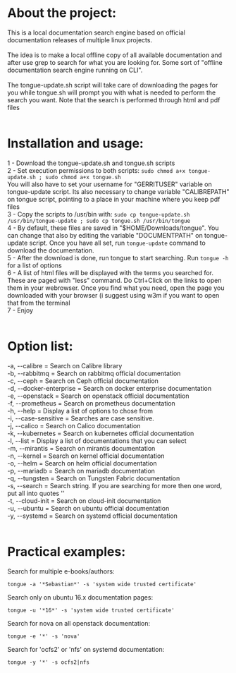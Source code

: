 # About the project:<br>
This is a local documentation search engine based on official documentation releases of multiple linux projects. <br><br>
The idea is to make a local offline copy of all available documentation and after use grep to search for what you are looking for. Some sort of "offline documentation search engine running on CLI".<br><br>
The tongue-update.sh script will take care of downloading the pages for you while tongue.sh will prompt you with what is needed to perform the search you want. Note that the search is performed through html and pdf files<br>
<br>
# Installation and usage:<br>
1 - Download the tongue-update.sh and tongue.sh scripts<br>
2 - Set execution permissions to both scripts: ```sudo chmod a+x tongue-update.sh ; sudo chmod a+x tongue.sh```<br>
You will also have to set your username for "GERRITUSER" variable on tongue-update script. Its also necessary to change variable "CALIBREPATH" on tongue script, pointing to a place in your machine where you keep pdf files<br>
3 - Copy the scripts to /usr/bin with: ```sudo cp tongue-update.sh /usr/bin/tongue-update ; sudo cp tongue.sh /usr/bin/tongue```<br>
4 - By default, these files are saved in "$HOME/Downloads/tongue". You can change that also by editing the variable "DOCUMENTPATH" on tongue-update script. Once you have all set, run ``` tongue-update ``` command to download the documentation. <br>
5 - After the download is done, run tongue to start searching. Run ```tongue -h``` for a list of options<br>
6 - A list of html files will be displayed with the terms you searched for. These are paged with "less" command. Do Ctrl+Click on the links to open them in your webrowser. Once you find what you need, open the page you downloaded with your browser (i suggest using w3m if you want to open that from the terminal<br>
7 - Enjoy<br>
<br>
# Option list:<br>
-a, --calibre = Search on Calibre library<br>
-b, --rabbitmq = Search on rabbitmq official documentation<br>
-c, --ceph = Search on Ceph official documentation<br>
-d, --docker-enterprise = Search on docker enterprise documentation<br>
-e, --openstack = Search on openstack official documentation<br>
-f, --prometheus = Search on prometheus documentation<br>
-h, --help = Display a list of options to chose from<br>
-i, --case-sensitive = Searches are case sensitive.<br>
-j, --calico = Search on Calico documentation<br>
-k, --kubernetes = Search on kubernetes official documentation<br>
-l, --list = Display a list of documentations that you can select<br>
-m, --mirantis = Search on mirantis documentation<br>
-n, --kernel = Search on kernel official documentation<br>
-o, --helm = Search on helm official documentation<br>
-p, --mariadb = Search on mariadb documentation<br>
-q, --tungsten = Search on Tungsten Fabric documentation<br>
-s, --search = Search string. If you are searching for more then one word, put all into quotes ''<br>
-t, --cloud-init = Search on cloud-init documentation<br>
-u, --ubuntu = Search on ubuntu official documentation<br>
-y, --systemd = Search on systemd official documentation<br>
 <br>
# Practical examples:<br>
Search for multiple e-books/authors:<br>
```
tongue -a '*Sebastian*' -s 'system wide trusted certificate'
```
Search only on ubuntu 16.x documentation pages:<br>
```
tongue -u '*16*' -s 'system wide trusted certificate'
```
Search for nova on all openstack documentation:<br>
```
tongue -e '*' -s 'nova'
```
Search for 'ocfs2' or 'nfs' on systemd documentation:<br>
```
tongue -y '*' -s ocfs2|nfs
```
